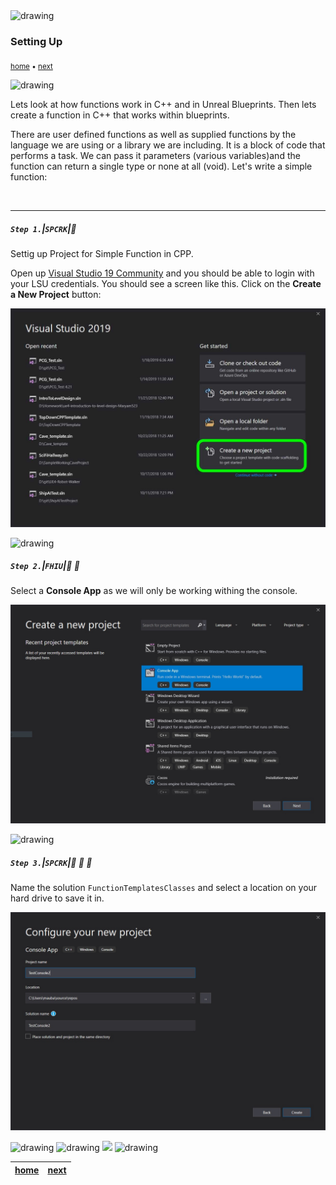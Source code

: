 <img src="https://via.placeholder.com/1000x4/45D7CA/45D7CA" alt="drawing" height="4px"/>

### Setting Up

<sub>[home](../README.md#user-content-gms2-top-down-shooter) • [next](../)</sub>

<img src="https://via.placeholder.com/1000x4/45D7CA/45D7CA" alt="drawing" height="4px"/>

Lets look at how functions work in C++ and in Unreal Blueprints. Then lets create a function in C++ that works within blueprints.

There are user defined functions as well as supplied functions by the language we are using or a library we are including. It is a block of code that performs a task. We can pass it parameters (various variables)and the function can return a single type or none at all (void). Let's write a simple function:

<br>

---


##### `Step 1.`\|`SPCRK`|:small_blue_diamond:

Settig up Project for Simple Function in CPP.

 Open up [Visual Studio 19 Community](https://visualstudio.microsoft.com/downloads/) and you should be able to login with your LSU credentials. You should see a screen like this. Click on the **Create a New Project** button:

![vs editor](images/image_01.jpg)

<img src="https://via.placeholder.com/500x2/45D7CA/45D7CA" alt="drawing" height="2px" alt = ""/>

##### `Step 2.`\|`FHIU`|:small_blue_diamond: :small_blue_diamond: 

Select a **Console App** as we will only be working withing the console.

![alt_text](images/SelectConsoleApp.jpg)

<img src="https://via.placeholder.com/500x2/45D7CA/45D7CA" alt="drawing" height="2px" alt = ""/>

##### `Step 3.`\|`SPCRK`|:small_blue_diamond: :small_blue_diamond: :small_blue_diamond:

Name the solution `FunctionTemplatesClasses` and select a location on your hard drive to save it in.

![alt_text](images/NameTheFile.jpg)

<img src="https://via.placeholder.com/500x2/45D7CA/45D7CA" alt="drawing" height="2px" alt = ""/>


<img src="https://via.placeholder.com/1000x4/dba81a/dba81a" alt="drawing" height="4px" alt = ""/>

<img src="https://via.placeholder.com/1000x100/45D7CA/000000/?text=Next Up - Simple Function">

<img src="https://via.placeholder.com/1000x4/dba81a/dba81a" alt="drawing" height="4px" alt = ""/>

| [home](../README.md#user-content-gms2-top-down-shooter) | [next](../)|
|---|---|
